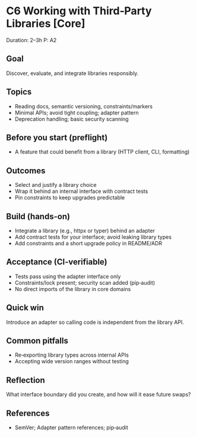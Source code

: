 # C6 Working with Third‑Party Libraries [Core]

Duration: 2–3h
P: A2

## Goal
Discover, evaluate, and integrate libraries responsibly.

## Topics
- Reading docs, semantic versioning, constraints/markers
- Minimal APIs; avoid tight coupling; adapter pattern
- Deprecation handling; basic security scanning

## Before you start (preflight)
- A feature that could benefit from a library (HTTP client, CLI, formatting)

## Outcomes
- Select and justify a library choice
- Wrap it behind an internal interface with contract tests
- Pin constraints to keep upgrades predictable

## Build (hands-on)
- Integrate a library (e.g., httpx or typer) behind an adapter
- Add contract tests for your interface; avoid leaking library types
- Add constraints and a short upgrade policy in README/ADR

## Acceptance (CI-verifiable)
- Tests pass using the adapter interface only
- Constraints/lock present; security scan added (pip‑audit)
- No direct imports of the library in core domains

## Quick win
Introduce an adapter so calling code is independent from the library API.

## Common pitfalls
- Re‑exporting library types across internal APIs
- Accepting wide version ranges without testing

## Reflection
What interface boundary did you create, and how will it ease future swaps?

## References
- SemVer; Adapter pattern references; pip‑audit
